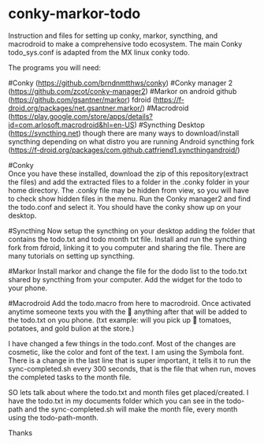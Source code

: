 # conky-markor-todo
Instruction and files for setting up conky, markor, syncthing, and macrodroid to make a comprehensive todo ecosystem.
The main Conky todo_sys.conf is adapted from the MX linux conky todo.

The programs you will need:

  #Conky (https://github.com/brndnmtthws/conky)
  #Conky manager 2 (https://github.com/zcot/conky-manager2)
  #Markor on android 
    github (https://github.com/gsantner/markor)
    fdroid (https://f-droid.org/packages/net.gsantner.markor/)
  #Macrodroid (https://play.google.com/store/apps/details?id=com.arlosoft.macrodroid&hl=en-US)
  #Syncthing
    Desktop (https://syncthing.net) though there are many ways to download/install syncthing depending on what distro you are running
    Android syncthing fork (https://f-droid.org/packages/com.github.catfriend1.syncthingandroid/) 

#Conky   
Once you have these installed, download the zip of this repository(extract the files) and add the extracted files to a folder in
the .conky folder in your home directory. The .conky file may be hidden from view, so you will have to check show hidden files in the menu.
Run the Conky manager2 and find the todo.conf and select it. You should have the conky show up on your desktop.

#Syncthing
Now setup the syncthing on your desktop adding the folder that contains the todo.txt and todo month txt file.
Install and run the syncthing fork from fdroid, linking it to you computer and sharing the file. 
There are many tutorials on setting up syncthing.

#Markor
Install markor and change the file for the dodo list to the todo.txt shared by syncthing from your computer.
Add the widget for the todo to your phone.

#Macrodroid
Add the todo.macro from here to macrodroid. Once activated anytime someone texts you with 
the 💪 anything after that will be added to the todo.txt on you phone.
 (txt example: will you pick up 💪 tomatoes, potatoes, and gold bulion at the store.) 



I have changed a few things in the todo.conf.
Most of the changes are cosmetic, like the color and font of the text. I am using the Symbola font.
There is a change in the last line that is super important, it tells it to run the sync-completed.sh 
every 300 seconds, that is the file that when run, moves the completed tasks to the month file.

SO lets talk about where the todo.txt and month files get placed/created. 
I have the todo.txt in my documents folder which you can see in the todo-path and the sync-completed.sh will make the month file, every month using the todo-path-month.

Thanks

